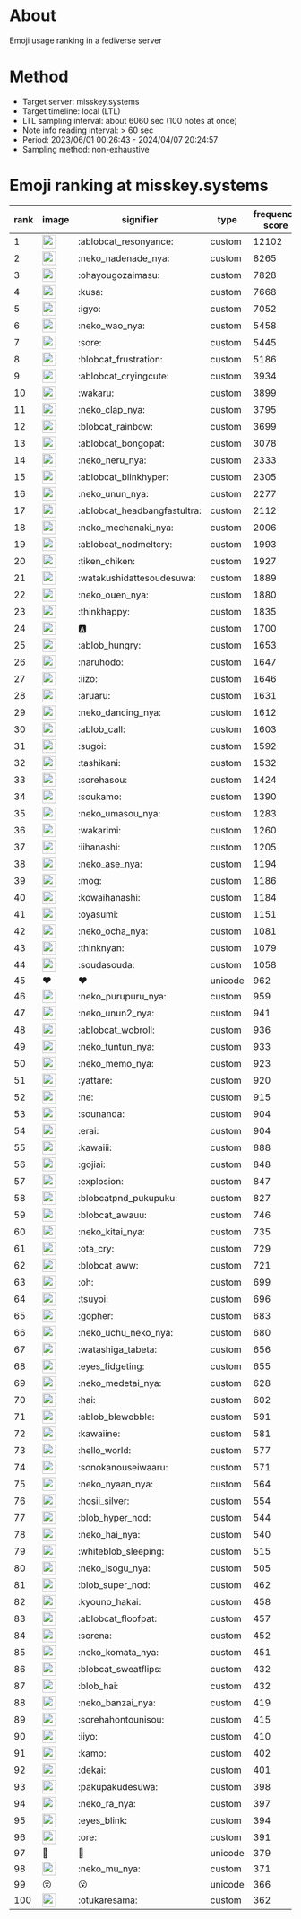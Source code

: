 # About
Emoji usage ranking in a fediverse server

# Method
- Target server: misskey.systems
- Target timeline: local (LTL)
- LTL sampling interval: about 6060 sec (100 notes at once)
- Note info reading interval: > 60 sec
- Period: 2023/06/01 00:26:43 - 2024/04/07 20:24:57 
- Sampling method: non-exhaustive

# Emoji ranking at misskey.systems

|rank|image|signifier|type|frequency score|
|----|----|----|----|----|
|1|<img height="24" src="https://misskey.systems/emoji/ablobcat_resonyance.webp">|:ablobcat_resonyance:|custom|12102|
|2|<img height="24" src="https://misskey.systems/emoji/neko_nadenade_nya.webp">|:neko_nadenade_nya:|custom|8265|
|3|<img height="24" src="https://misskey.systems/emoji/ohayougozaimasu.webp">|:ohayougozaimasu:|custom|7828|
|4|<img height="24" src="https://misskey.systems/emoji/kusa.webp">|:kusa:|custom|7668|
|5|<img height="24" src="https://misskey.systems/emoji/igyo.webp">|:igyo:|custom|7052|
|6|<img height="24" src="https://misskey.systems/emoji/neko_wao_nya.webp">|:neko_wao_nya:|custom|5458|
|7|<img height="24" src="https://misskey.systems/emoji/sore.webp">|:sore:|custom|5445|
|8|<img height="24" src="https://misskey.systems/emoji/blobcat_frustration.webp">|:blobcat_frustration:|custom|5186|
|9|<img height="24" src="https://misskey.systems/emoji/ablobcat_cryingcute.webp">|:ablobcat_cryingcute:|custom|3934|
|10|<img height="24" src="https://misskey.systems/emoji/wakaru.webp">|:wakaru:|custom|3899|
|11|<img height="24" src="https://misskey.systems/emoji/neko_clap_nya.webp">|:neko_clap_nya:|custom|3795|
|12|<img height="24" src="https://misskey.systems/emoji/blobcat_rainbow.webp">|:blobcat_rainbow:|custom|3699|
|13|<img height="24" src="https://misskey.systems/emoji/ablobcat_bongopat.webp">|:ablobcat_bongopat:|custom|3078|
|14|<img height="24" src="https://misskey.systems/emoji/neko_neru_nya.webp">|:neko_neru_nya:|custom|2333|
|15|<img height="24" src="https://misskey.systems/emoji/ablobcat_blinkhyper.webp">|:ablobcat_blinkhyper:|custom|2305|
|16|<img height="24" src="https://misskey.systems/emoji/neko_unun_nya.webp">|:neko_unun_nya:|custom|2277|
|17|<img height="24" src="https://misskey.systems/emoji/ablobcat_headbangfastultra.webp">|:ablobcat_headbangfastultra:|custom|2112|
|18|<img height="24" src="https://misskey.systems/emoji/neko_mechanaki_nya.webp">|:neko_mechanaki_nya:|custom|2006|
|19|<img height="24" src="https://misskey.systems/emoji/ablobcat_nodmeltcry.webp">|:ablobcat_nodmeltcry:|custom|1993|
|20|<img height="24" src="https://misskey.systems/emoji/tiken_chiken.webp">|:tiken_chiken:|custom|1927|
|21|<img height="24" src="https://misskey.systems/emoji/watakushidattesoudesuwa.webp">|:watakushidattesoudesuwa:|custom|1889|
|22|<img height="24" src="https://misskey.systems/emoji/neko_ouen_nya.webp">|:neko_ouen_nya:|custom|1880|
|23|<img height="24" src="https://misskey.systems/emoji/thinkhappy.webp">|:thinkhappy:|custom|1835|
|24|<img height="24" src="https://misskey.systems/emoji/a.webp">|:a:|custom|1700|
|25|<img height="24" src="https://misskey.systems/emoji/ablob_hungry.webp">|:ablob_hungry:|custom|1653|
|26|<img height="24" src="https://misskey.systems/emoji/naruhodo.webp">|:naruhodo:|custom|1647|
|27|<img height="24" src="https://misskey.systems/emoji/iizo.webp">|:iizo:|custom|1646|
|28|<img height="24" src="https://misskey.systems/emoji/aruaru.webp">|:aruaru:|custom|1631|
|29|<img height="24" src="https://misskey.systems/emoji/neko_dancing_nya.webp">|:neko_dancing_nya:|custom|1612|
|30|<img height="24" src="https://misskey.systems/emoji/ablob_call.webp">|:ablob_call:|custom|1603|
|31|<img height="24" src="https://misskey.systems/emoji/sugoi.webp">|:sugoi:|custom|1592|
|32|<img height="24" src="https://misskey.systems/emoji/tashikani.webp">|:tashikani:|custom|1532|
|33|<img height="24" src="https://misskey.systems/emoji/sorehasou.webp">|:sorehasou:|custom|1424|
|34|<img height="24" src="https://misskey.systems/emoji/soukamo.webp">|:soukamo:|custom|1390|
|35|<img height="24" src="https://misskey.systems/emoji/neko_umasou_nya.webp">|:neko_umasou_nya:|custom|1283|
|36|<img height="24" src="https://misskey.systems/emoji/wakarimi.webp">|:wakarimi:|custom|1260|
|37|<img height="24" src="https://misskey.systems/emoji/iihanashi.webp">|:iihanashi:|custom|1205|
|38|<img height="24" src="https://misskey.systems/emoji/neko_ase_nya.webp">|:neko_ase_nya:|custom|1194|
|39|<img height="24" src="https://misskey.systems/emoji/mog.webp">|:mog:|custom|1186|
|40|<img height="24" src="https://misskey.systems/emoji/kowaihanashi.webp">|:kowaihanashi:|custom|1184|
|41|<img height="24" src="https://misskey.systems/emoji/oyasumi.webp">|:oyasumi:|custom|1151|
|42|<img height="24" src="https://misskey.systems/emoji/neko_ocha_nya.webp">|:neko_ocha_nya:|custom|1081|
|43|<img height="24" src="https://misskey.systems/emoji/thinknyan.webp">|:thinknyan:|custom|1079|
|44|<img height="24" src="https://misskey.systems/emoji/soudasouda.webp">|:soudasouda:|custom|1058|
|45|❤|❤|unicode|962|
|46|<img height="24" src="https://misskey.systems/emoji/neko_purupuru_nya.webp">|:neko_purupuru_nya:|custom|959|
|47|<img height="24" src="https://misskey.systems/emoji/neko_unun2_nya.webp">|:neko_unun2_nya:|custom|941|
|48|<img height="24" src="https://misskey.systems/emoji/ablobcat_wobroll.webp">|:ablobcat_wobroll:|custom|936|
|49|<img height="24" src="https://misskey.systems/emoji/neko_tuntun_nya.webp">|:neko_tuntun_nya:|custom|933|
|50|<img height="24" src="https://misskey.systems/emoji/neko_memo_nya.webp">|:neko_memo_nya:|custom|923|
|51|<img height="24" src="https://misskey.systems/emoji/yattare.webp">|:yattare:|custom|920|
|52|<img height="24" src="https://misskey.systems/emoji/ne.webp">|:ne:|custom|915|
|53|<img height="24" src="https://misskey.systems/emoji/sounanda.webp">|:sounanda:|custom|904|
|54|<img height="24" src="https://misskey.systems/emoji/erai.webp">|:erai:|custom|904|
|55|<img height="24" src="https://misskey.systems/emoji/kawaiii.webp">|:kawaiii:|custom|888|
|56|<img height="24" src="https://misskey.systems/emoji/gojiai.webp">|:gojiai:|custom|848|
|57|<img height="24" src="https://misskey.systems/emoji/explosion.webp">|:explosion:|custom|847|
|58|<img height="24" src="https://misskey.systems/emoji/blobcatpnd_pukupuku.webp">|:blobcatpnd_pukupuku:|custom|827|
|59|<img height="24" src="https://misskey.systems/emoji/blobcat_awauu.webp">|:blobcat_awauu:|custom|746|
|60|<img height="24" src="https://misskey.systems/emoji/neko_kitai_nya.webp">|:neko_kitai_nya:|custom|735|
|61|<img height="24" src="https://misskey.systems/emoji/ota_cry.webp">|:ota_cry:|custom|729|
|62|<img height="24" src="https://misskey.systems/emoji/blobcat_aww.webp">|:blobcat_aww:|custom|721|
|63|<img height="24" src="https://misskey.systems/emoji/oh.webp">|:oh:|custom|699|
|64|<img height="24" src="https://misskey.systems/emoji/tsuyoi.webp">|:tsuyoi:|custom|696|
|65|<img height="24" src="https://misskey.systems/emoji/gopher.webp">|:gopher:|custom|683|
|66|<img height="24" src="https://misskey.systems/emoji/neko_uchu_neko_nya.webp">|:neko_uchu_neko_nya:|custom|680|
|67|<img height="24" src="https://misskey.systems/emoji/watashiga_tabeta.webp">|:watashiga_tabeta:|custom|656|
|68|<img height="24" src="https://misskey.systems/emoji/eyes_fidgeting.webp">|:eyes_fidgeting:|custom|655|
|69|<img height="24" src="https://misskey.systems/emoji/neko_medetai_nya.webp">|:neko_medetai_nya:|custom|628|
|70|<img height="24" src="https://misskey.systems/emoji/hai.webp">|:hai:|custom|602|
|71|<img height="24" src="https://misskey.systems/emoji/ablob_blewobble.webp">|:ablob_blewobble:|custom|591|
|72|<img height="24" src="https://misskey.systems/emoji/kawaiine.webp">|:kawaiine:|custom|581|
|73|<img height="24" src="https://misskey.systems/emoji/hello_world.webp">|:hello_world:|custom|577|
|74|<img height="24" src="https://misskey.systems/emoji/sonokanouseiwaaru.webp">|:sonokanouseiwaaru:|custom|571|
|75|<img height="24" src="https://misskey.systems/emoji/neko_nyaan_nya.webp">|:neko_nyaan_nya:|custom|564|
|76|<img height="24" src="https://misskey.systems/emoji/hosii_silver.webp">|:hosii_silver:|custom|554|
|77|<img height="24" src="https://misskey.systems/emoji/blob_hyper_nod.webp">|:blob_hyper_nod:|custom|544|
|78|<img height="24" src="https://misskey.systems/emoji/neko_hai_nya.webp">|:neko_hai_nya:|custom|540|
|79|<img height="24" src="https://misskey.systems/emoji/whiteblob_sleeping.webp">|:whiteblob_sleeping:|custom|515|
|80|<img height="24" src="https://misskey.systems/emoji/neko_isogu_nya.webp">|:neko_isogu_nya:|custom|505|
|81|<img height="24" src="https://misskey.systems/emoji/blob_super_nod.webp">|:blob_super_nod:|custom|462|
|82|<img height="24" src="https://misskey.systems/emoji/kyouno_hakai.webp">|:kyouno_hakai:|custom|458|
|83|<img height="24" src="https://misskey.systems/emoji/ablobcat_floofpat.webp">|:ablobcat_floofpat:|custom|457|
|84|<img height="24" src="https://misskey.systems/emoji/sorena.webp">|:sorena:|custom|452|
|85|<img height="24" src="https://misskey.systems/emoji/neko_komata_nya.webp">|:neko_komata_nya:|custom|451|
|86|<img height="24" src="https://misskey.systems/emoji/blobcat_sweatflips.webp">|:blobcat_sweatflips:|custom|432|
|87|<img height="24" src="https://misskey.systems/emoji/blob_hai.webp">|:blob_hai:|custom|432|
|88|<img height="24" src="https://misskey.systems/emoji/neko_banzai_nya.webp">|:neko_banzai_nya:|custom|419|
|89|<img height="24" src="https://misskey.systems/emoji/sorehahontounisou.webp">|:sorehahontounisou:|custom|415|
|90|<img height="24" src="https://misskey.systems/emoji/iiyo.webp">|:iiyo:|custom|410|
|91|<img height="24" src="https://misskey.systems/emoji/kamo.webp">|:kamo:|custom|402|
|92|<img height="24" src="https://misskey.systems/emoji/dekai.webp">|:dekai:|custom|401|
|93|<img height="24" src="https://misskey.systems/emoji/pakupakudesuwa.webp">|:pakupakudesuwa:|custom|398|
|94|<img height="24" src="https://misskey.systems/emoji/neko_ra_nya.webp">|:neko_ra_nya:|custom|397|
|95|<img height="24" src="https://misskey.systems/emoji/eyes_blink.webp">|:eyes_blink:|custom|394|
|96|<img height="24" src="https://misskey.systems/emoji/ore.webp">|:ore:|custom|391|
|97|🎉|🎉|unicode|379|
|98|<img height="24" src="https://misskey.systems/emoji/neko_mu_nya.webp">|:neko_mu_nya:|custom|371|
|99|😮|😮|unicode|366|
|100|<img height="24" src="https://misskey.systems/emoji/otukaresama.webp">|:otukaresama:|custom|362|
